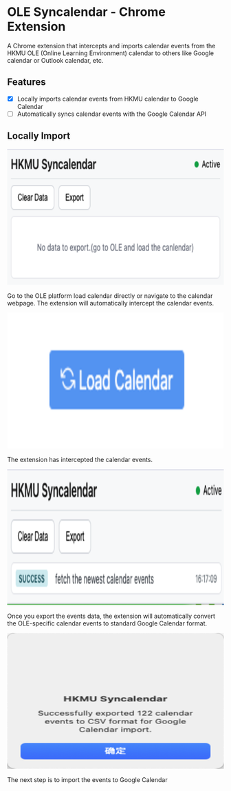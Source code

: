 # OLE Syncalendar - Chrome Extension

A Chrome extension that intercepts and imports calendar events from the HKMU OLE (Online Learning Environment) calendar to others like Google calendar or Outlook calendar, etc.


## Features

- [x] Locally imports calendar events from HKMU calendar to Google Calendar
- [ ] Automatically syncs calendar events with the Google Calendar API

## Locally Import

![import calendar events](doc_popup1_final.png)

Go to the OLE platform load calendar directly or navigate to the calendar webpage. The extension will automatically intercept the calendar events.

![import calendar events](doc_load_calendar_final.png)

The extension has intercepted the calendar events.

![import calendar events](doc_popup_final.png)

Once you export the events data, the extension will automatically convert the OLE-specific calendar events to standard Google Calendar format. 

![import calendar events](doc_export_final.png)

The next step is to import the events to Google Calendar